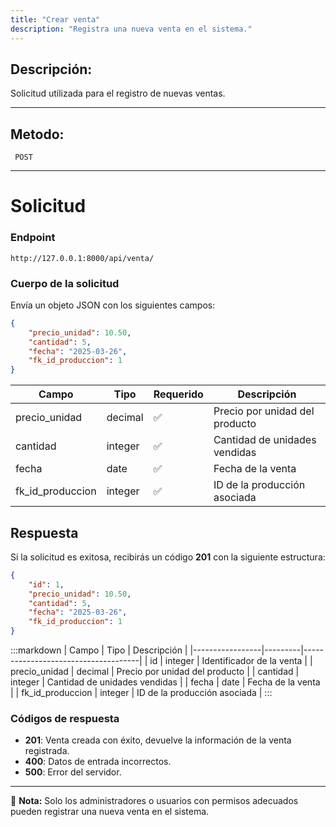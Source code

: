 ```yaml
---
title: "Crear venta"
description: "Registra una nueva venta en el sistema."
---
```



## Descripción:
Solicitud utilizada para el registro de nuevas ventas.

---


## Metodo:
```
 POST
```
---


# **Solicitud**

### **Endpoint**
```
http://127.0.0.1:8000/api/venta/
```

### **Cuerpo de la solicitud**
Envía un objeto JSON con los siguientes campos:

```json
{
    "precio_unidad": 10.50,
    "cantidad": 5,
    "fecha": "2025-03-26",
    "fk_id_produccion": 1
}
```

| Campo            | Tipo    | Requerido | Descripción                         |
|-----------------|---------|-----------|-------------------------------------|
| precio_unidad   | decimal | ✅        | Precio por unidad del producto     |
| cantidad        | integer | ✅        | Cantidad de unidades vendidas      |
| fecha           | date    | ✅        | Fecha de la venta                  |
| fk_id_produccion | integer | ✅       | ID de la producción asociada       |

## **Respuesta**

Si la solicitud es exitosa, recibirás un código **201** con la siguiente estructura:

```json
{
    "id": 1,
    "precio_unidad": 10.50,
    "cantidad": 5,
    "fecha": "2025-03-26",
    "fk_id_produccion": 1
}
```

:::markdown
| Campo            | Tipo    | Descripción                         |
|-----------------|---------|-------------------------------------|
| id              | integer | Identificador de la venta         |
| precio_unidad   | decimal | Precio por unidad del producto     |
| cantidad        | integer | Cantidad de unidades vendidas      |
| fecha           | date    | Fecha de la venta                  |
| fk_id_produccion | integer | ID de la producción asociada       |
:::

### **Códigos de respuesta**
- **201**: Venta creada con éxito, devuelve la información de la venta registrada.
- **400**: Datos de entrada incorrectos.
- **500**: Error del servidor.

---

📝 **Nota:** Solo los administradores o usuarios con permisos adecuados pueden registrar una nueva venta en el sistema.

